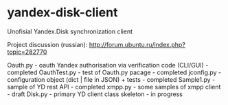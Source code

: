 # yandex-disk-client
Unofisial Yandex.Disk synchronization client  

Project discussion (russian): http://forum.ubuntu.ru/index.php?topic=282770

Oauth.py - oauth Yandex authorisation via verification code (CLI/GUI) - completed
OauthTest.py - test of Oauth.py pacage - completed
jconfig.py - configuration object (dict | file in JSON) + tests - completed
Sample1.py - sample of YD rest API - completed
xmpp.py - some samples of xmpp client - draft
Disk.py - primary YD client class skeleton - in progress
